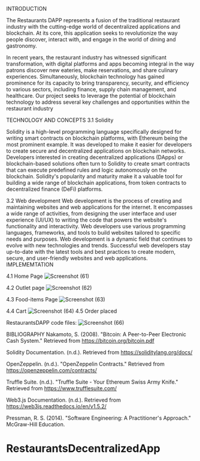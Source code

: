 INTRODUCTION

The Restaurants DAPP represents a fusion of the traditional restaurant industry with the cutting-edge world of decentralized applications and blockchain. At its core, this application seeks to revolutionize the way people discover, interact with, and engage in the world of dining and gastronomy.

In recent years, the restaurant industry has witnessed significant transformation, with digital platforms and apps becoming integral in the way patrons discover new eateries, make reservations, and share culinary experiences. Simultaneously, blockchain technology has gained prominence for its capacity to bring transparency, security, and efficiency to various sectors, including finance, supply chain management, and healthcare.
Our project seeks to leverage the potential of blockchain technology to address several key challenges and opportunities within the restaurant industry

TECHNOLOGY AND CONCEPTS
3.1 Solidity

Solidity is a high-level programming language specifically designed for writing smart contracts on blockchain platforms, with Ethereum being the most prominent example. It was developed to make it easier for developers to create secure and decentralized applications on blockchain networks.
Developers interested in creating decentralized applications (DApps) or blockchain-based solutions often turn to Solidity to create smart contracts that can execute predefined rules and logic autonomously on the blockchain. Solidity's popularity and maturity make it a valuable tool for building a wide range of blockchain applications, from token contracts to decentralized finance (DeFi) platforms.

3.2  Web development
Web development is the process of creating and maintaining websites and web applications for the internet. It encompasses a wide range of activities, from designing the user interface and user experience (UI/UX) to writing the code that powers the website's functionality and interactivity. Web developers use various programming languages, frameworks, and tools to build websites tailored to specific needs and purposes.
Web development is a dynamic field that continues to evolve with new technologies and trends. Successful web developers stay up-to-date with the latest tools and best practices to create modern, secure, and user-friendly websites and web applications.
IMPLEMEMTATION

4.1 Home Page
![Screenshot (61)](https://github.com/Akshavya2509/RestaurantsDecentralizedApp/assets/97899039/7946b5d8-7ceb-46ba-8c5c-739c6011677b)

4.2 Outlet page
![Screenshot (62)](https://github.com/Akshavya2509/RestaurantsDecentralizedApp/assets/97899039/9e9f7fbb-af7d-4b52-b656-77a23f7738cf)

4.3 Food-items Page
![Screenshot (63)](https://github.com/Akshavya2509/RestaurantsDecentralizedApp/assets/97899039/72e175ef-1f8d-4d85-b634-1f5287a75852)

4.4 Cart
![Screenshot (64)](https://github.com/Akshavya2509/RestaurantsDecentralizedApp/assets/97899039/422692c0-0fcf-4c10-ad81-36d4624c9899)
4.5 Order placed

RestaurantsDAPP code files:
![Screenshot (66)](https://github.com/Akshavya2509/RestaurantsDecentralizedApp/assets/97899039/7ce32ee3-7a56-48df-8fac-8809ad74f534)

BIBLIOGRAPHY
Nakamoto, S. (2008). "Bitcoin: A Peer-to-Peer Electronic Cash System." Retrieved from https://bitcoin.org/bitcoin.pdf

Solidity Documentation. (n.d.). Retrieved from https://soliditylang.org/docs/

OpenZeppelin. (n.d.). "OpenZeppelin Contracts." Retrieved from https://openzeppelin.com/contracts/

Truffle Suite. (n.d.). "Truffle Suite - Your Ethereum Swiss Army Knife." Retrieved from https://www.trufflesuite.com/

Web3.js Documentation. (n.d.). Retrieved from https://web3js.readthedocs.io/en/v1.5.2/


Pressman, R. S. (2014). "Software Engineering: A Practitioner's Approach." McGraw-Hill Education.



# RestaurantsDecentralizedApp
